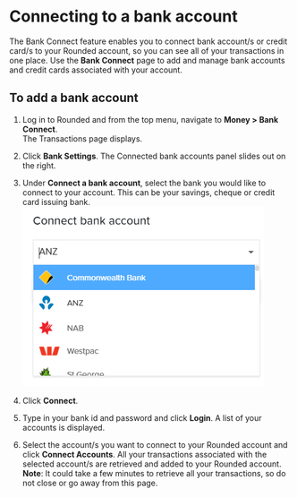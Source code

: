 # Connecting to a bank account

The Bank Connect feature enables you to connect bank account/s or credit card/s to your Rounded account, so you can see all of your transactions in one place.
Use the **Bank Connect** page to add and manage bank accounts and credit cards associated with your account.

## To add a bank account

1. Log in to Rounded and from the top menu, navigate to **Money > Bank Connect**.  
   The Transactions page displays.

2. Click **Bank Settings**. 
   The Connected bank accounts panel slides out on the right.
   
3. Under **Connect a bank account**, select the bank you would like to connect to your account. This can be your savings, cheque or credit card issuing bank.
![](/assets/Connect_bank_account.png)
   
4. Click **Connect**. 

5. Type in your bank id and password and click **Login**.
   A list of your accounts is displayed.
   
6. Select the account/s you want to connect to your Rounded account and click **Connect Accounts**.
   All your transactions associated with the selected account/s are retrieved and added to your Rounded account.
   **Note**: It could take a few minutes to retrieve all your transactions, so do not close or go away from this page.
   
   



